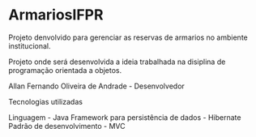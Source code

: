 # ArmariosIFPR
Projeto denvolvido para gerenciar as reservas de armarios no ambiente institucional.


Projeto onde será desenvolvida a ideia trabalhada na disiplina de programação orientada a objetos.

Allan Fernando Oliveira de Andrade - Desenvolvedor

Tecnologias utilizadas

Linguagem - Java
Framework para persistência de dados - Hibernate
Padrão de desenvolvimento - MVC
